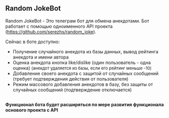 ## Random JokeBot

Random JokeBot - Это телеграм бот для обмена анекдотами.
Бот работает с помощью одноименного API проекта (https://github.com/serezhs/random_joke).

Сейчас в боте доступно:
* Получение случайного анекдота из базы данных, вывод рейтинга анекдота и имени автора
* Оценка анекдота кнопка like/dislike (один пользователь - одна оценка)
<font size = 2>(анекдот удаляется из базы, если его рейтинг меньше -10)</font>
* Добавление своего анекдота с защитой от случайных сообщений (требует подтверждения действия от пользователя)
* Режим массового добавления анекдотов в базу, без защиты от случайных сообщений (подтверждение отключается)

##

#### Функционал бота будет расширяться по мере развития функционала основого проекта с API
##
